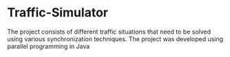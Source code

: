 # Traffic-Simulator
The project consists of different traffic situations that need to be solved using various synchronization techniques.
The project was developed using parallel programming in Java

